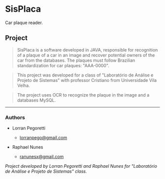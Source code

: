 # SisPlaca
Car plaque reader.

## Project
> SisPlaca is a software developed in JAVA, responsible for recognition of a plaque of a car in an image and recover potential owners of the car from the databases. The plaques must follow Brazilian standardization for car plaques: "AAA-0000".


> This project was developed for a class of "Laboratório de Análise e Projeto de Sistemas" with professor Cristiano from Universidade Vila Velha.

> The project uses OCR to recognize the plaque in the image and a databases MySQL.

----


### Authors
  * Lorran Pegoretti
    * lorranpego@gmail.com
  
  * Raphael Nunes
    * ranunesx@gmail.com

*Project developed by Lorran Pegoretti and Raphael Nunes for "Laboratório de Análise e Projeto de Sistemas" class.*
